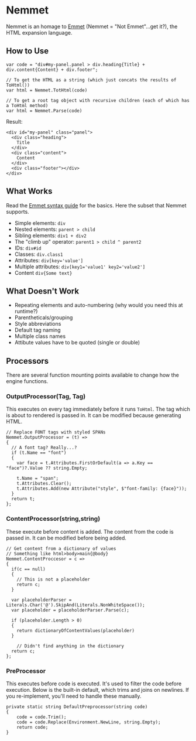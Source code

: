 # Nemmet

Nemmet is an homage to [Emmet](http://emmet.io/) (Nemmet = "Not Emmet"...get it?), the HTML expansion language.

## How to Use

    var code = "div#my-panel.panel > div.heading{Title} + div.content{Content} + div.footer";

    // To get the HTML as a string (which just concats the results of ToHtml())
    var html = Nemmet.TotHtml(code)

    // To get a root tag object with recursive children (each of which has a ToHtml method)
    var html = Nemmet.Parse(code)

Result:

    <div id="my-panel" class="panel">
      <div class="heading">
        Title
      </div>
      <div class="content">
        Content
      </div>
      <div class="footer"></div>
    </div>

## What Works

Read the [Emmet syntax guide](http://docs.emmet.io/abbreviations/syntax/) for the basics.  Here the subset that Nemmet supports.

* Simple elements: `div`
* Nested elements: `parent > child`
* Sibling elements: `div1 + div2`
* The "climb up" operator: `parent1 > child ^ parent2`
* IDs: `div#id`
* Classes: `div.class1`
* Attributes: `div[key='value']`
* Multiple attributes: `div[key1='value1' key2='value2']`
* Content `div{Some text}`

## What Doesn't Work

* Repeating elements and auto-numbering (why would you need this at runtime?)
* Parentheticals/grouping
* Style abbreviations
* Default tag naming
* Multiple class names
* Attibute values have to be quoted (single or double)

## Processors

There are several function mounting points available to change how the engine functions.

### OutputProcessor(Tag, Tag)

This executes on every tag immediately before it runs `ToHtml`. The tag which is about to rendered is passed in. It can be modified because generating HTML.

```
// Replace FONT tags with styled SPANs
Nemmet.OutputProcessor = (t) =>
{
  // A font tag? Really...?
  if (t.Name == "font")
  {
    var face = t.Attributes.FirstOrDefault(a => a.Key == "face")?.Value ?? string.Empty;

    t.Name = "span";
    t.Attributes.Clear();
    t.Attributes.Add(new Attribute("style", $"font-family: {face}"));
  }
  return t;
};

```

### ContentProcessor(string,string)

These execute before content is added. The content from the code is passed in. It can be modified before being added.

```
// Get content from a dictionary of values
// Something like html>body>main{@body}
Nemmet.ContentProccesor = c =>
{  
  if(c == null)
  {
    // This is not a placeholder
    return c;
  }

  var placeholderParser = Literals.Char('@').SkipAnd(Literals.NonWhiteSpace());
  var placeholder = placeholderParser.Parse(c);

  if (placeholder.Length > 0)
  {
    return dictionaryOfContentValues(placeholder)
  }

    // Didn't find anything in the dictionary
  return c;
};
```

### PreProcessor

This executes before code is executed. It's used to filter the code before execution. Below is the built-in default, which trims and joins on newlines. If you re-implement, you'll need to handle these manually.

```
private static string DefaultPreprocessor(string code)
{
    code = code.Trim();
    code = code.Replace(Environment.NewLine, string.Empty);
    return code;
}
```
